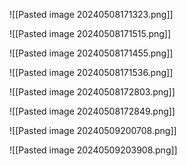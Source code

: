 
![[Pasted image 20240508171323.png]]

![[Pasted image 20240508171515.png]]

![[Pasted image 20240508171455.png]]

![[Pasted image 20240508171536.png]]

![[Pasted image 20240508172803.png]]

![[Pasted image 20240508172849.png]]


![[Pasted image 20240509200708.png]]

![[Pasted image 20240509203908.png]]

